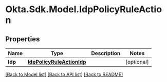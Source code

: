 # Okta.Sdk.Model.IdpPolicyRuleAction

## Properties

Name | Type | Description | Notes
------------ | ------------- | ------------- | -------------
**Idp** | [**IdpPolicyRuleActionIdp**](IdpPolicyRuleActionIdp.md) |  | [optional] 

[[Back to Model list]](../README.md#documentation-for-models) [[Back to API list]](../README.md#documentation-for-api-endpoints) [[Back to README]](../README.md)

